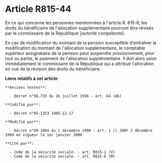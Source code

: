# Article R815-44

En ce qui concerne les personnes mentionnées à l'article R. 815-6, les droits du bénéficiaire de l'allocation supplémentaire
pourront être révisés par le commissaire de la République [*autorité compétente*]. 

En cas de modification du montant de la pension susceptible d'entraîner la modification du montant de l'allocation
supplémentaire, le comptable supérieur assignataire de la pension peut suspendre provisoirement, pour tout ou partie, le
paiement de l'allocation supplémentaire. Il doit alors saisir immédiatement le commissaire de la République qui a attribué
l'allocation en vue de la révision des droits du bénéficiaire.

**Liens relatifs à cet article**

	**Anciens textes**:

	  - Décret n°56-733 du 26 juillet 1956 - art. 64 (Ab)

	**Codifié par**:

	  - Décret n°85-1353 1985-12-17

	**Modifié par**:

	  - Décret n°99-1004 du 1 décembre 1999 - art. 1 () JORF 2 décembre 1999 en vigueur le 1er janvier 2000

	**Cité par**:

	  - Code de la sécurité sociale. - art. R815-2 (V)
	  - Code de la sécurité sociale. - art. R815-6 (M)
